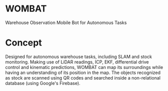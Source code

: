 # WOMBAT
Warehouse Observation Mobile Bot for Autonomous Tasks

# Concept
Designed for autonomous warehouse tasks, including SLAM and stock monitoring. Making use of LiDAR readings, ICP, EKF, differential drive control and kinematic predictions, WOMBAT can map its surroundings while having an understanding of its position in the map. The objects recognized as stock are scanned using QR codes and searched inside a non-relational database (using Google's Firebase).
